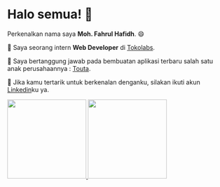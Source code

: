 # Halo semua! 👋

Perkenalkan nama saya **Moh. Fahrul Hafidh**. 😄

🔭 Saya seorang intern **Web Developer** di [Tokolabs](https://www.tokolabs.com/).

👯 Saya bertanggung jawab pada bembuatan aplikasi terbaru salah satu anak perusahaannya : [Touta](https://touta.co.id).

🤔 Jika kamu tertarik untuk berkenalan denganku, silakan ikuti akun [Linkedin](https://www.linkedin.com/in/moh-fahrul-hafidh-2192751b2/)ku ya.

<p align="left">
<a href="https://github.com/h4rfu1">
  <img height="180em" src="https://github-readme-stats-eight-theta.vercel.app/api?username=h4rfu1&show_icons=true&theme=algolia&include_all_commits=true&count_private=true"/>
  <img height="180em" src="https://github-readme-stats-eight-theta.vercel.app/api/top-langs/?username=h4rfu1&layout=compact&langs_count=8&theme=algolia"/>
</a>
</p>
